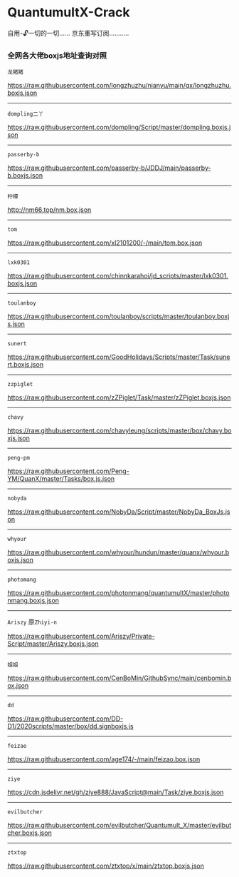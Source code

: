 # QuantumultX-Crack
自用-🔓一切的一切……
京东重写订阅...........

### 全网各大佬boxjs地址查询对照

`龙猪猪`

https://raw.githubusercontent.com/longzhuzhu/nianyu/main/qx/longzhuzhu.boxjs.json

----------

`dompling二丫`

https://raw.githubusercontent.com/dompling/Script/master/dompling.boxjs.json

--------------

`passerby-b`

https://raw.githubusercontent.com/passerby-b/JDDJ/main/passerby-b.boxjs.json

-------------

`柠檬`

http://nm66.top/nm.box.json

----------

`tom`

https://raw.githubusercontent.com/xl2101200/-/main/tom.box.json

-----------

`lxk0301`

https://raw.githubusercontent.com/chinnkarahoi/jd_scripts/master/lxk0301.boxjs.json

-------
`toulanboy`

https://raw.githubusercontent.com/toulanboy/scripts/master/toulanboy.boxjs.json

------------
`sunert` 

https://raw.githubusercontent.com/GoodHolidays/Scripts/master/Task/sunert.boxjs.json

-----------
`zzpiglet`

https://raw.githubusercontent.com/zZPiglet/Task/master/zZPiglet.boxjs.json

-----------

`chavy`

https://raw.githubusercontent.com/chavyleung/scripts/master/box/chavy.boxjs.json

---------

`peng-pm`

https://raw.githubusercontent.com/Peng-YM/QuanX/master/Tasks/box.js.json

-----------

`nobyda`

https://raw.githubusercontent.com/NobyDa/Script/master/NobyDa_BoxJs.json

-----------
`whyour`

https://raw.githubusercontent.com/whyour/hundun/master/quanx/whyour.boxjs.json

-----------

`photomang`

https://raw.githubusercontent.com/photonmang/quantumultX/master/photonmang.boxjs.json

---------
`Ariszy` 原`Zhiyi-n`

https://raw.githubusercontent.com/Ariszy/Private-Script/master/Ariszy.boxjs.json

-----------
`姐姐`

https://raw.githubusercontent.com/CenBoMin/GithubSync/main/cenbomin.box.json

------
`dd`

https://raw.githubusercontent.com/DD-D1/2020scripts/master/box/dd.signboxjs.js

------------
`feizao`

https://raw.githubusercontent.com/age174/-/main/feizao.box.json

--------
`ziye`

https://cdn.jsdelivr.net/gh/ziye888/JavaScript@main/Task/ziye.boxjs.json

-----------
`evilbutcher`

https://raw.githubusercontent.com/evilbutcher/Quantumult_X/master/evilbutcher.boxjs.json

-------
`ztxtop`

https://raw.githubusercontent.com/ztxtop/x/main/ztxtop.boxjs.json
